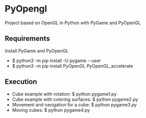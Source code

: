 # PyOpengl
Project based on OpenGL in Python with PyGame and PyOpenGL

## Requirements
Install PyGame and PyOpenGL
* $ python3 -m pip install -U pygame --user
* $ python3 -m pip install PyOpenGL PyOpenGL_accelerate

## Execution
* Cube example with rotation: $ python pygame1.py
* Cube example with coloring surfaces: $ python pygame2.py
* Movement and navigation for a cube: $ python pygame3.py
* Moving cubes: $ python pygame4.py

